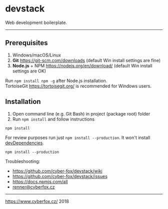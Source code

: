 # devstack

Web development boilerplate.

----

## Prerequisites

1. Windows/macOS/Linux
2. **Git** https://git-scm.com/downloads (default Win install settings are fine)
3. **Node.js** + NPM https://nodejs.org/en/download/ (default Win install settings are OK)

Run `npm install npm -g` after Node.js installation.  
TortoiseGit https://tortoisegit.org/ is recommended for Windows users.

## Installation

1. Open command line (e.g. Git Bash) in project (package root) folder
2. Run `npm install` and follow instructions

```
npm install
```

For review purposes run just `npm install --production`. It won't install [devDependencies](https://docs.npmjs.com/files/package.json#devdependencies).

```
npm install --production
```

Troubleshooting: 
* https://github.com/cyber-fox/devstack/wiki
* https://github.com/cyber-fox/devstack/issues
* https://docs.npmjs.com/all
* renner@cyberfox.cz

----

https://www.cyberfox.cz/ 2018
